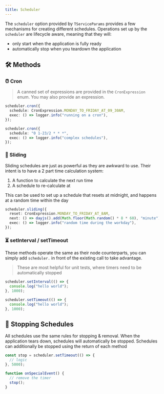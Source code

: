 ```yaml
---
title: Scheduler
---
```


The `scheduler` option provided by `TServiceParams` provides a few mechanisms for creating different schedules.
Operations set up by the `scheduler` are lifecycle aware, meaning that they will:

- only start when the application is fully ready
- automatically stop when you teardown the application

## 🛠 Methods

### ⏰ Cron

> A canned set of expressions are provided in the `CronExpression` enum. You may also provide an expression.

```typescript
scheduler.cron({
  schedule: CronExpression.MONDAY_TO_FRIDAY_AT_09_30AM,
  exec: () => logger.info("running on a cron"),
});

scheduler.cron({
  schedule: "0 1-23/2 * * *",
  exec: () => logger.info("complex schedules"),
});
```

### 🕺 Sliding

Sliding schedules are just as powerful as they are awkward to use.
Their intent is to have a 2 part time calculation system:

1. A function to calculate the next run time
2. A schedule to re-calculate at

This can be used to set up a schedule that resets at midnight, and happens at a random time within the day

```typescript
scheduler.sliding({
  reset: CronExpression.MONDAY_TO_FRIDAY_AT_8AM,
  next: () => dayjs().add(Math.floor(Math.random() * 8 * 60), "minute"),
  exec: () => logger.info("random time during the workday"),
});
```

### ⏳ setInterval / setTimeout

These methods operate the same as their node counterparts, you can simply add `scheduler.` in front of the existing call to take advantage.

> These are most helpful for unit tests, where timers need to be automatically stopped

```typescript
scheduler.setInterval(() => {
  console.log("hello world");
}, 1000);

scheduler.setTimeout(() => {
  console.log("hello world");
}, 1000);
```

## 🛑 Stopping Schedules

All schedules use the same rules for stopping & removal. When the application tears down, schedules will automatically be stopped.
Schedules can additionally be stopped using the return of each method

```typescript
const stop = scheduler.setTimeout(() => {
  // logic
}, 5000);

function onSpecialEvent() {
  // remove the timer
  stop();
}
```
